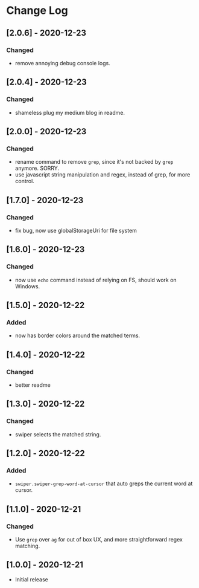 # Change Log

## [2.0.6] - 2020-12-23

### Changed

- remove annoying debug console logs.

## [2.0.4] - 2020-12-23

### Changed

- shameless plug my medium blog in readme.

## [2.0.0] - 2020-12-23

### Changed

- rename command to remove `grep`, since it's not backed by `grep` anymore. SORRY.
- use javascript string manipulation and regex, instead of grep, for more control.

## [1.7.0] - 2020-12-23

### Changed

- fix bug, now use globalStorageUri for file system

## [1.6.0] - 2020-12-23

### Changed

- now use `echo` command instead of relying on FS, should work on Windows.

## [1.5.0] - 2020-12-22

### Added

- now has border colors around the matched terms.

## [1.4.0] - 2020-12-22

### Changed

- better readme

## [1.3.0] - 2020-12-22

### Changed

- swiper selects the matched string.

## [1.2.0] - 2020-12-22

### Added

- `swiper.swiper-grep-word-at-cursor` that auto greps the current word at cursor.

## [1.1.0] - 2020-12-21

### Changed

- Use `grep` over `ag` for out of box UX, and more straightforward regex matching.

## [1.0.0] - 2020-12-21

- Initial release
